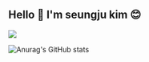 ## Hello 👋 I'm seungju kim 😊 

<a href="https://kukimisgood.tistory.com/" target="_blank"><img src="https://img.shields.io/badge/blog-3DDC84?style=for-the-badge&logo=Tistory&logoColor=000000"/></a>

![Anurag's GitHub stats](https://github-readme-stats.vercel.app/api?username=kukimisgood&show_icons=true&theme=radical)

<!--
**kukimisgood/kukimisgood** is a ✨ _special_ ✨ repository because its `README.md` (this file) appears on your GitHub profile.

Here are some ideas to get you started:

- 🔭 I’m currently working on ...
- 🌱 I’m currently learning ...
- 👯 I’m looking to collaborate on ...
- 🤔 I’m looking for help with ...
- 💬 Ask me about ...
- 📫 How to reach me: ...
- 😄 Pronouns: ...
- ⚡ Fun fact: ...
-->
